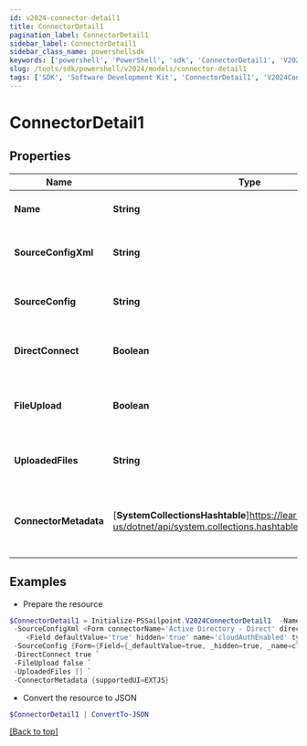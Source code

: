 ```yaml
---
id: v2024-connector-detail1
title: ConnectorDetail1
pagination_label: ConnectorDetail1
sidebar_label: ConnectorDetail1
sidebar_class_name: powershellsdk
keywords: ['powershell', 'PowerShell', 'sdk', 'ConnectorDetail1', 'V2024ConnectorDetail1'] 
slug: /tools/sdk/powershell/v2024/models/connector-detail1
tags: ['SDK', 'Software Development Kit', 'ConnectorDetail1', 'V2024ConnectorDetail1']
---
```



# ConnectorDetail1

## Properties

Name | Type | Description | Notes
------------ | ------------- | ------------- | -------------
**Name** | **String** | The connector name | [optional] 
**SourceConfigXml** | **String** | XML representation of the source config data | [optional] 
**SourceConfig** | **String** | JSON representation of the source config data | [optional] 
**DirectConnect** | **Boolean** | true if the source is a direct connect source | [optional] 
**FileUpload** | **Boolean** | Connector config's file upload attribute, false if not there | [optional] 
**UploadedFiles** | **String** | List of uploaded file strings for the connector | [optional] 
**ConnectorMetadata** | [**SystemCollectionsHashtable**]https://learn.microsoft.com/en-us/dotnet/api/system.collections.hashtable?view=net-9.0 | Object containing metadata pertinent to the UI to be used | [optional] 

## Examples

- Prepare the resource
```powershell
$ConnectorDetail1 = Initialize-PSSailpoint.V2024ConnectorDetail1  -Name JDBC `
 -SourceConfigXml <Form connectorName='Active Directory - Direct' directConnect='true' name='Active Directory' status='released' type='SourceConfig' xmlns='http://www.sailpoint.com/xsd/sailpoint_form_1_0.xsd'>
	<Field defaultValue='true' hidden='true' name='cloudAuthEnabled' type='boolean' value='true'> </Field> </Form> `
 -SourceConfig {Form={Field={_defaultValue=true, _hidden=true, _name=cloudAuthEnabled, _type=boolean, _value=true}, _xmlns=http://www.sailpoint.com/xsd/sailpoint_form_1_0.xsd, _connectorName=Active Directory - Direct, _directConnect=true, _name=Active Directory, _status=released, _type=SourceConfig, __text=\n\t}} `
 -DirectConnect true `
 -FileUpload false `
 -UploadedFiles [] `
 -ConnectorMetadata {supportedUI=EXTJS}
```

- Convert the resource to JSON
```powershell
$ConnectorDetail1 | ConvertTo-JSON
```


[[Back to top]](#) 

